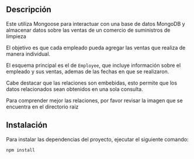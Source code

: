 ## Descripción

Este utiliza Mongoose para interactuar con una base de datos MongoDB y almacenar datos sobre las ventas de un comercio de suministros de limpieza

El objetivo es que cada empleado pueda agregar las ventas que realiza de manera individual.

El esquema principal es el de `Employee`, que incluye información sobre el empleado y sus ventas, ademas de las fechas en que se realizaron.

Cabe destacar que las relaciones son embebidas, esto permite que los datos relacionados sean obtenidos en una sola consulta.

Para comprender mejor las relaciones, por favor revisar la imagen que se encuentra en el directorio raiz


## Instalación

Para instalar las dependencias del proyecto, ejecutar el siguiente comando:

```sh
npm install
